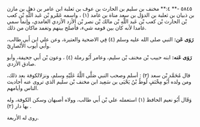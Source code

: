 ٥٨٤٥ -** ٤:** مخنف بن سليم بن الحارث بن عوف بن ثعلبة ابن عامر بن ذهل بن مازن بن ذبيان بن ثعلبة بن الدؤل بن سعد مناة بن غامد (١) ، واسمه عَمْرو بْن عَبد اللَّهِ بْنِ كعب بْن الحارث بْن كعب بْن عَبد اللَّهِ بْن مالك بْن نصر بْن الأزد الأزدي الغامدي، وإنما سمي غامدا لأنه كان بين قومه شيء، فأصلح بينهم وتغمد ماكان من ذلك.

**رَوَى عَن:** النبي صلى الله عليه وسلم (٤) فِي الاضحية والعتيرة، وعن علي ابن أَبي طالب، وأبي أيوب الأَنْصارِيّ.

**رَوَى عَنه:** ابنه حبيب بْن مخنف بْن سليم، وعامر أَبُو رملة (٤) ، وعون بْن أَبي جحيفة، وأبو صادق الأزدي.

قال مُحَمَّد بْن سعد (٢) : أسلم وصحب النبي صَلَّى اللَّهُ عَلَيْهِ وسلم، ونزلالكوفة بعد ذلك، ومن ولده أَبُو مِخْنَفٍ لُوطُ بْنُ يَحْيَى بن سَعِيد ابن مخنف بْن سليم الذي تروى عنه أحاديث الناس وأيامهم.

وَقَال أَبُو نعيم الحافظ (١) استعمله علي بْن أَبي طالب، وولاه أصبهان وسكن الكوفة، وله بها دار (٢) .

روى له الأربعة.